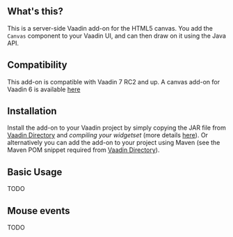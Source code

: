 ## What's this?

This is a server-side Vaadin add-on for the HTML5 canvas. You add the ```Canvas``` component to your Vaadin UI, and can then draw on it using the Java API.

## Compatibility

This add-on is compatible with Vaadin 7 RC2 and up. A canvas add-on for Vaadin 6 is available [here](https://vaadin.com/add-on/canvaswidget)

## Installation

Install the add-on to your Vaadin project by simply copying the JAR file from [Vaadin Directory](https://vaadin.com/addon/canvas) and *compiling your widgetset* (more details [here](https://vaadin.com/directory/help/using-vaadin-add-ons)). Or alternatively you can add the add-on to your project using Maven (see the Maven POM snippet required from [Vaadin Directory](https://vaadin.com/addon/canvas)).

## Basic Usage

TODO

## Mouse events

TODO

